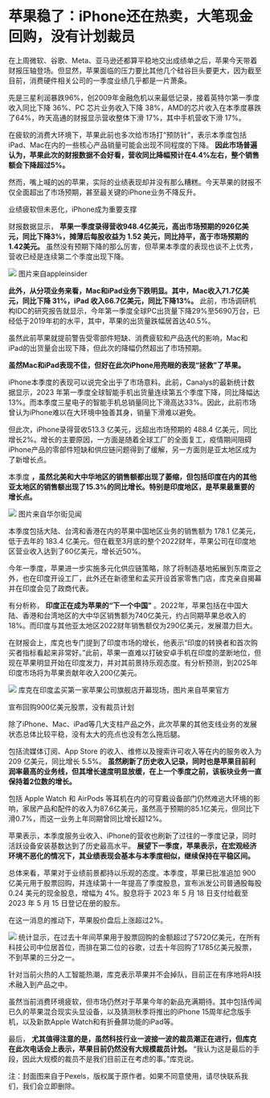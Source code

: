 # 苹果稳了：iPhone还在热卖，大笔现金回购，没有计划裁员

在上周微软、谷歌、Meta、亚马逊还都算平稳地交出成绩单之后，苹果今天带着财报压轴登场。但显然，苹果面临的压力要比其他几个硅谷巨头要更大，因为截至目前，消费硬件相关公司的一季度业绩几乎都是一片萧条。

先是三星利润暴跌96%，创2009年金融危机以来最低记录，接着英特尔第一季度收入同比下降 36%、PC 芯片业务收入下降
38%，AMD的芯片收入在本季度暴跌了64%，昨天高通的财报显示营收整体下滑 17%，其中手机营收下滑 17%。

在疲软的消费大环境下，苹果此前也多次给市场打“预防针”，表示本季度包括iPad、Mac在内的一些核心产品销量可能会出现不同程度的下降。
**因此市场普遍认为，苹果此次的财报数据不会好看，营收同比降幅预计在4.4%左右，整个销售额会下降超过5%。**

然而，嘴上喊的凶的苹果，实际的业绩表现却并没有那么糟糕。今天苹果的财报不仅全面超出了市场预期，甚至最关键的iPhone业务不降反升。

业绩疲软但未恶化，iPhone成为重要支撑

财报数据显示， **苹果一季度录得营收948.4亿美元，高出市场预期的926亿美元，同比下降3%，摊薄后每股收益为 1.52
美元，同比持平，高于市场预期的1.42美元。** 虽然没有预期下降的那么厉害，但苹果本季度的表现也谈不上优秀，营收已经是连续第二个季度出现下降。

![](https://inews.gtimg.com/om_bt/OZG6UTown3CRGL7n5EQzU6G0NKbmHaUTQN_ZtILk_JISoAA/1000)
图片来自appleinsider

**此外，从分项业务来看，Mac和iPad业务下跌明显。其中，Mac收入71.7亿美元，同比下降 31%，iPad 收入66.7亿美元，同比下降13%。**
此前，市场调研机构IDC的研究报告就显示，今年第一季度全球PC出货量下降29%至5690万台，已经低于2019年初的水平，其中，苹果的出货量跌幅居首达40.5%。

虽然此前苹果就提前警告受零部件短缺、消费疲软和产品迭代的影响，Mac和iPad的出货量会出现下降，但此次的降幅仍然超出了市场预期。

**虽然Mac和iPad表现不佳，但好在此次iPhone用亮眼的表现“拯救”了苹果。**

iPhone本季度的表现可以说完全出乎了市场意料。此前，Canalys的最新统计数据显示，2023
年第一季度全球智能手机出货量连续第五个季度下降，同比降幅达
13%。而本季度三星电子的智能手机总销量同比下滑高达33%。因此，此前市场曾认为iPhone难以在大环境中独善其身，销量下滑难以避免。

但此次，iPhone录得营收513.3 亿美元，远超出市场预期的 488.4
亿美元，同比增长2%。增长的主要原因，一方面是随着全球工厂的全面复工，疫情期间阻碍iPhone产品的零部件短缺和供应链问题得到了缓解，另一方面则是亚太地区成为了新增长点。

本季度
**，虽然北美和大中华地区的销售额都出现了萎缩，但包括印度在内的其他亚太地区的销售额出现了15.3%的同比增长。特别是印度地区，是苹果最重要的增长点。**

![](https://inews.gtimg.com/om_bt/Op-G8Skn-hhzdBOo1afqIx7vOAzjpWan4Qp_Ckyo4TjXkAA/1000)
图片来自华尔街见闻

本季度包括大陆、台湾和香港在内的苹果中国地区业务的销售额为 178.1 亿美元，低于去年的 183.4
亿美元。但在截至3月底的整个2022财年，苹果公司在印度地区营业收入达到了60亿美元，增长近50%。

今年一季度，苹果进一步实施多元化供应链策略，除了将制造基地拓展到东南亚之外，也在印度开设工厂，此外还在新德里和孟买开设首家零售门店，库克亲自揭幕并在印度会见了政商代表。

有分析称， **印度正在成为苹果的“下一个中国”**
。2022年，苹果包括在中国大陆、香港和台湾地区的大中华区销售额为740亿美元，约占同期苹果总收入的18%。而印度与其他亚太地区2022财年销售额仅为290亿美元，发展潜力巨大。

在财报会上，库克也专门提到了印度市场的增长，他表示“印度的转换者和首次购买者指标看起来非常好。”此前，苹果一直难以打破安卓手机在印度的垄断地位，但现在苹果明显开始在印度发力，并对其前景持乐观态度。有分析预测，到2025年印度市场将为苹果贡献年收入200亿美元。

![](https://inews.gtimg.com/om_bt/OUPVaoH36jaOp3NRYdllQxkPbRJvMYdRFEUn-YapqxeskAA/1000)
库克在印度孟买第一家苹果公司旗舰店开幕现场，图片来自苹果官方

宣布回购900亿美元股票，没有裁员计划

除了iPhone、Mac、iPad等几大支柱产品之外，此次苹果的其他支线业务的发展状态总体比较平稳，没有太大的亮点也没有怎么拖后腿。

包括流媒体订阅、App Store 的收入、维修以及搜索许可收入等在内的服务收入为 209 亿美元，同比增长 5.5%。
**虽然刷新了历史收入记录，同时也是苹果目前利润率最高的业务线，但其增长速度明显放缓，在上一个季度之前，该板块业务一直保持着2位数的增长。**

包括 Apple Watch 和 AirPods
等耳机在内的可穿戴设备部门仍然难逃大环境的影响，家居产品和配件的收入为87.6亿美元，虽然高于预期的85.1亿美元，但同比下滑0.7%，而这一业务上年同期曾同比增长超12%。

苹果表示，本季度服务业收入、iPhone的营收也刷新了过往的一季度记录，同时活跃设备安装基数达到了历史最高水平。
**展望下一季度，苹果表示，在宏观经济环境不恶化的情况下，其业绩表现会基本与本季度相似，继续保持在平稳区间。**

总体来看，苹果对于业绩前景都持以乐观的态度。本季度，苹果已批准追加 900 亿美元用于股票回购，并连续第十一年提高了季度股息，宣布派发公司普通股每股
0.24 美元的现金股息，增幅为 4%。股息将于 2023 年 5 月 18 日支付给截至 2023 年 5 月 15 日登记在册的股东。

在这一消息的推动下，苹果股价盘后上涨超过2%。

![](https://inews.gtimg.com/om_bt/OMdR5kfddcmE3XJY9OE6PFRk63Xs3khl9lk1pRezi0vX0AA/1000)
统计显示，在过去十年间苹果用于股票回购的金额超过了5720亿美元，在所有科技公司中位居首位，而排在第二位的谷歌，过去十年回购了1785亿美元股票，不到苹果的三分之一。

针对当前火热的人工智能热潮，库克表示苹果并不会掉队，目前正在有序地将AI技术融入到产品之中。

虽然当前消费环境疲软，但市场仍然对于苹果今年的新品充满期待。其中包括传闻已久的苹果混合现实头显设备，以及猜测秋季将推出的iPhone
15周年纪念版手机，以及新款Apple Watch和有折叠屏功能的iPad等。

最后， **尤其值得注意的是，虽然科技行业一波接一波的裁员潮正在进行，但库克在此次电话会上表示，苹果目前仍然没有大规模裁员计划。**
“我认为这是最后的手段，因此大规模的裁员不是我们目前正在考虑的事。”库克说。

注：封面图来自于Pexels，版权属于原作者。如果不同意使用，请尽快联系我们，我们会立即删除。

